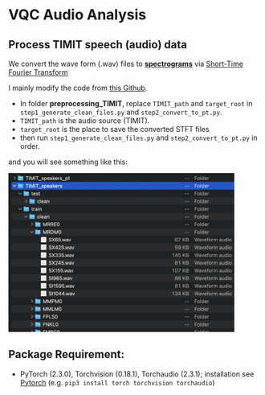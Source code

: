 # VQC Audio Analysis

## Process TIMIT speech (audio) data
We convert the wave form (.wav) files to [**spectrograms**](https://en.wikipedia.org/wiki/Spectrogram) via [Short-Time Fourier Transform](https://en.wikipedia.org/wiki/Short-time_Fourier_transform)

I mainly modify the code from [this Github](https://github.com/hsinyilin19/Discriminator-Constrained-Optimal-Transport-Network).
- In folder **preprocessing_TIMIT**, replace `TIMIT_path` and `target_root` in `step1_generate_clean_files.py` and `step2_convert_to_pt.py`.
- `TIMIT_path` is the audio source (TIMIT).
- `target_root` is the place to save the converted STFT files
- then run `step1_generate_clean_files.py` and `step2_convert_to_pt.py` in order.
  
and you will see something like this:

<img src="./figs/folder_arrangement.png" width="450">


## Package Requirement:
- PyTorch (2.3.0), Torchvision (0.18.1), Torchaudio (2.3.1); installation see [Pytorch](https://pytorch.org/get-started/locally/) (e.g. `pip3 install torch torchvision torchaudio`)
